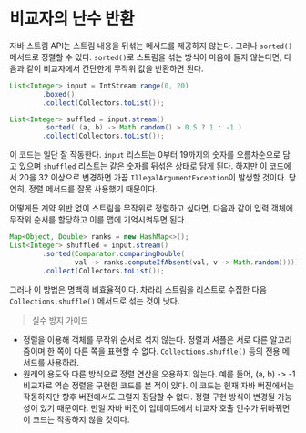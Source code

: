 # 비교자의 난수 반환
자바 스트림 API는 스트림 내용을 뒤섞는 메서드를 제공하지 않는다.
그러나 `sorted()` 메서드로 정렬할 수 있다.
`sorted()`로 스트림을 섞는 방식이 마음에 들지 않는다면, 다음과 같이 비교자에서 간단한게 무작위 값을 반환하면 된다.

```java
List<Integer> input = IntStream.range(0, 20)
        .boxed()
        .collect(Collectors.toList());

List<Integer> suffled = input.stream()
        .sorted( (a, b) -> Math.random() > 0.5 ? 1 : -1 )
        .collect(Collectors.toList());
```

이 코드는 일단 잘 작동한다. `input` 리스트는 0부터 19까지의 숫자를 오름차순으로 담고 있으며 `shuffled` 리스트는 같은 숫자를 뒤섞은 상태로 담게 된다.
하지만 이 코드에서 20을 32 이상으로 변경하면 가끔 `IllegalArgumentException`이 발생할 것이다.
당연히, 정렬 메서드를 잘못 사용했기 때문이다.

어떻게든 계약 위반 없이 스트림을 무작위로 정렬하고 싶다면, 다음과 같이 입력 객체에 무작위 순서를 할당하고 이를 맵에 기억시켜두면 된다.
```java
Map<Object, Double> ranks = new HashMap<>();
List<Integer> shuffled = input.stream()
        .sorted(Comparator.comparingDouble(
                val -> ranks.computeIfAbsent(val, v -> Math.random())))
        .collect(Collectors.toList());
```
그러나 이 방법은 명백히 비효율적이다. 차라리 스트림을 리스트로 수집한 다음 `Collections.shuffle()` 메서드로 섞는 것이 낫다.

> 실수 방지 가이드
* 정렬을 이용해 객체를 무작위 순서로 섞지 않는다. 정렬과 셔플은 서로 다른 알고리즘이며 한 쪽이 다른 쪽을 표현할 수 없다.
`Collections.shuffle()` 등의 전용 메서드를 사용하라.
* 원래의 용도와 다른 방식으로 정렬 연산을 오용하지 않는다. 예를 들어, (a, b) -> -1 비교자로 역순 정렬을 구현한 코드를 본 적이 있다.
이 코드는 현재 자바 버전에서는 작동하지만 향후 버전에서도 그럴지 장담할 수 없다. 
정렬 구현 방식이 변경될 가능성이 있기 때문이다. 만일 자바 버전이 업데이트에서 비교자 호출 인수가 뒤바뀌면 이 코드는 작동하지 않을 것이다.
